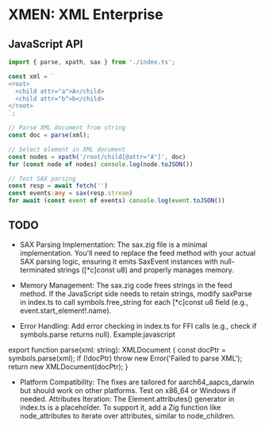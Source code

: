 
# XMEN: XML Enterprise


## JavaScript API

```typescript
import { parse, xpath, sax } from './index.ts';

const xml = `
<root>
  <child attr="a">A</child>
  <child attr="b">b</child>
</root>
`;

// Parse XML document from string
const doc = parse(xml);

// Select element in XML document
const nodes = xpath('/root/child[@attr="A"]', doc)
for (const node of nodes) console.log(node.toJSON())

// Test SAX parsing
const resp = await fetch('')
const events:any = sax(resp.stream)
for await (const event of events) console.log(event.toJSON())
```

## TODO
* SAX Parsing Implementation: The sax.zig file is a minimal implementation. You'll need to replace the feed method with your actual SAX parsing logic, ensuring it emits SaxEvent instances with null-terminated strings ([*c]const u8) and properly manages memory.

* Memory Management: The sax.zig code frees strings in the feed method. If the JavaScript side needs to retain strings, modify saxParse in index.ts to call symbols.free_string for each [*c]const u8 field (e.g., event.start_element!.name).

* Error Handling: Add error checking in index.ts for FFI calls (e.g., check if symbols.parse returns null). Example:javascript

export function parse(xml: string): XMLDocument {
  const docPtr = symbols.parse(xml);
  if (!docPtr) throw new Error('Failed to parse XML');
  return new XMLDocument(docPtr);
}

* Platform Compatibility: The fixes are tailored for aarch64_aapcs_darwin but should work on other platforms. Test on x86_64 or Windows if needed.
Attributes Iteration: The Element.attributes() generator in index.ts is a placeholder. To support it, add a Zig function like node_attributes to iterate over attributes, similar to node_children.
